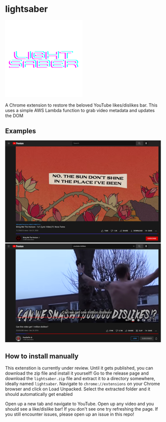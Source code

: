 # lightsaber

![logo](img/logo.png)

A Chrome extension to restore the beloved YouTube likes/dislikes bar. This uses a simple AWS Lambda function to grab video metadata and updates the DOM

## Examples


![example1](img/example1.png)
![example2](img/example2.png)

## How to install manually
This extenstion is currently under review. Until it gets published, you can download the zip file and install it yourself!
Go to the release page and download the `lightsaber.zip` file and extract it to a directory somewhere, ideally named `lightsaber`.
Navigate to `chrome://extensions` on your Chrome browser and click on Load Unpacked. Select the extracted folder and it should automatically get enabled


Open up a new tab and navigate to YouTube. Open up any video and you should see a like/dislike bar! If you don't see one try refreshing the page. If you still encounter issues, please open up an issue in this repo!

